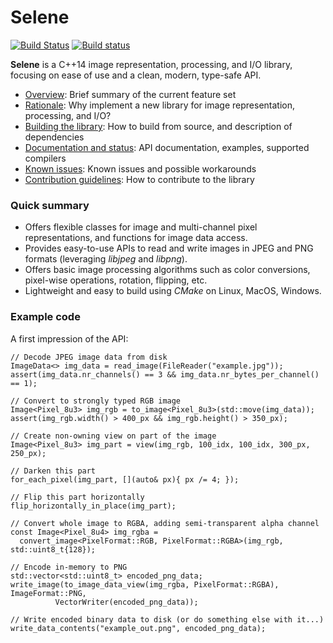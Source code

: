 # Selene

[![Build Status](https://travis-ci.org/kmhofmann/selene.svg?branch=master)](https://travis-ci.org/kmhofmann/selene)
[![Build status](https://ci.appveyor.com/api/projects/status/7usv92g9ot12v656?svg=true)](https://ci.appveyor.com/project/kmhofmann/selene)



**Selene** is a C++14 image representation, processing, and I/O library, focusing on ease of use and a clean, modern,
type-safe API.

  * [Overview](docs/overview.md): Brief summary of the current feature set
  * [Rationale](docs/rationale.md): Why implement a new library for image representation, processing, and I/O?
  * [Building the library](docs/building.md): How to build from source, and description of dependencies
  * [Documentation and status](docs/documentation.md): API documentation, examples, supported compilers
  * [Known issues](docs/known_issues.md): Known issues and possible workarounds
  * [Contribution guidelines](CONTRIBUTING.md): How to contribute to the library

### Quick summary

  * Offers flexible classes for image and multi-channel pixel representations, and functions for image data access.
  * Provides easy-to-use APIs to read and write images in JPEG and PNG formats (leveraging *libjpeg* and *libpng*).
  * Offers basic image processing algorithms such as color conversions, pixel-wise operations, rotation, flipping, etc.
  * Lightweight and easy to build using *CMake* on Linux, MacOS, Windows.

### Example code

A first impression of the API:

```
// Decode JPEG image data from disk
ImageData<> img_data = read_image(FileReader("example.jpg"));
assert(img_data.nr_channels() == 3 && img_data.nr_bytes_per_channel() == 1);

// Convert to strongly typed RGB image
Image<Pixel_8u3> img_rgb = to_image<Pixel_8u3>(std::move(img_data));
assert(img_rgb.width() > 400_px && img_rgb.height() > 350_px);

// Create non-owning view on part of the image
Image<Pixel_8u3> img_part = view(img_rgb, 100_idx, 100_idx, 300_px, 250_px);

// Darken this part
for_each_pixel(img_part, [](auto& px){ px /= 4; });

// Flip this part horizontally
flip_horizontally_in_place(img_part);

// Convert whole image to RGBA, adding semi-transparent alpha channel
const Image<Pixel_8u4> img_rgba =
  convert_image<PixelFormat::RGB, PixelFormat::RGBA>(img_rgb, std::uint8_t{128});

// Encode in-memory to PNG
std::vector<std::uint8_t> encoded_png_data;
write_image(to_image_data_view(img_rgba, PixelFormat::RGBA), ImageFormat::PNG,
          VectorWriter(encoded_png_data));

// Write encoded binary data to disk (or do something else with it...)
write_data_contents("example_out.png", encoded_png_data);
```